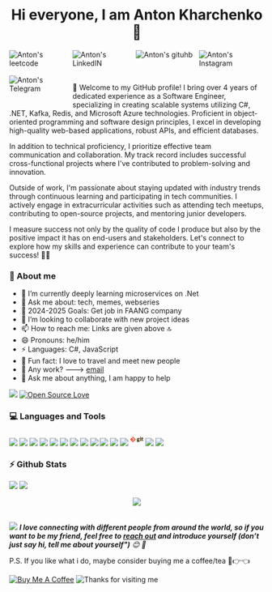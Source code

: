<h1 align="center">Hi everyone, I am Anton Kharchenko 👋</h1>
<a href="https://github.com/anton-kharchenko">
  <img align="left" alt="Anton's leetcode" height="50px" width="125px" src="https://img.shields.io/badge/GitHub-100000?style=for-the-badge&logo=github&logoColor=white" />
</a>
<a href="https://www.linkedin.com/in/kharchenko-anton/">
  <img align="left" alt="Anton's LinkedIN" height="50px" width="125px" src="https://img.shields.io/badge/LinkedIn-0077B5?style=for-the-badge&logo=linkedin&logoColor=white" />
</a>
<a href="https://leetcode.com/u/anton-kharchenko/">
  <img align="left" alt="Anton's gituhb" height="50px" width="125px" src="https://img.shields.io/badge/-LeetCode-FFA116?style=for-the-badge&logo=LeetCode&logoColor=black" />
</a>
<a href="https://www.instagram.com/kh4_off/">
  <img align="left" alt="Anton's Instagram" height="50px" width="125px" src="https://img.shields.io/badge/Instagram-E4405F?style=for-the-badge&logo=instagram&logoColor=white" />
</a>
<a href="https://t.me/anton_khar4enko">
  <img align="left" alt="Anton's Telegram" height="50px" width="125px" src="https://img.shields.io/badge/Telegram-2CA5E0?style=for-the-badge&logo=telegram&logoColor=white" />
</a>
<br/>
<br/>
<br/>

👋 Welcome to my GitHub profile! I bring over 4 years of dedicated experience as a Software Engineer, specializing in creating scalable systems utilizing C#, .NET, Kafka, Redis, and Microsoft Azure technologies. Proficient in object-oriented programming and software design principles, I excel in developing high-quality web-based applications, robust APIs, and efficient databases.

In addition to technical proficiency, I prioritize effective team communication and collaboration. My track record includes successful cross-functional projects where I've contributed to problem-solving and innovation.

Outside of work, I'm passionate about staying updated with industry trends through continuous learning and participating in tech communities. I actively engage in extracurricular activities such as attending tech meetups, contributing to open-source projects, and mentoring junior developers.

I measure success not only by the quality of code I produce but also by the positive impact it has on end-users and stakeholders. Let's connect to explore how my skills and experience can contribute to your team's success! 🚀😊

### :eyes: About me 
- 🌱 I’m currently deeply learning microservices on .Net
- 💬 Ask me about: tech, memes, webseries
- 🥅 2024-2025 Goals: Get job in FAANG company
- 👯 I’m looking to collaborate with new project ideas
- 📫 How to reach me: Links are given above 🔝
- 😄 Pronouns: he/him
- ⚡ Languages: C#, JavaScript
- 🤪 Fun fact: I love to travel and meet new people
- 💼 Any work? ---> [email](mailto:anton.kharchenko.job@gmail.com)
- 💬 Ask me about anything, I am happy to help

![](https://komarev.com/ghpvc/?username=anton-kharchenko&style=plastic)
[![Open Source Love](https://badges.frapsoft.com/os/v2/open-source.svg?v=103)](https://github.com/anton-kharchenko)

### :computer: Languages and Tools
<code><img height="26" src="https://img.shields.io/badge/C%23-239120?style=for-the-badge&logo=csharp&logoColor=white"></code>
<code><img height="26" src="https://img.shields.io/badge/JavaScript-323330?style=for-the-badge&logo=javascript&logoColor=F7DF1E"></code>
<code><img height="26" src="https://img.shields.io/badge/.NET-512BD4?style=for-the-badge&logo=dotnet&logoColor=white"></code>
<code><img height="26" src="https://img.shields.io/badge/Apache_Kafka-231F20?style=for-the-badge&logo=apache-kafka&logoColor=white"></code>
<code><img height="26" src="https://img.shields.io/badge/rabbitmq-%23FF6600.svg?&style=for-the-badge&logo=rabbitmq&logoColor=white"></code>
<code><img height="26" src="https://img.shields.io/badge/Docker-2CA5E0?style=for-the-badge&logo=docker&logoColor=whit"></code>
<code><img height="26" src="https://img.shields.io/badge/Microsoft_SQL_Server-CC2927?style=for-the-badge&logo=microsoft-sql-server&logoColor=white"></code>
<code><img height="26" src="https://img.shields.io/badge/PostgreSQL-316192?style=for-the-badge&logo=postgresql&logoColor=white"></code>
<code><img height="26" src="https://img.shields.io/badge/redis-CC0000.svg?&style=for-the-badge&logo=redis&logoColor=white"></code>
<code><img height="26" src="https://img.shields.io/badge/Azure_DevOps-0078D7?style=for-the-badge&logo=azure-devops&logoColor=white"></code>
<code><img height="26" src="https://img.shields.io/badge/HTML5-E34F26?style=for-the-badge&logo=html5&logoColor=white"></code>
<code><img height="26" src="https://img.shields.io/badge/CSS3-1572B6?style=for-the-badge&logo=css3&logoColor=white"></code>
<code><img height="26" src="https://raw.githubusercontent.com/github/explore/80688e429a7d4ef2fca1e82350fe8e3517d3494d/topics/git/git.png"></code>
<code><img height="26" src="https://img.shields.io/badge/GitHub-100000?style=for-the-badge&logo=github&logoColor=white"></code>
<code><img height="26" src="https://img.shields.io/badge/Windows-0078D6?style=for-the-badge&logo=windows&logoColor=white"></code>
</p>

  
### ⚡ Github Stats
<img src="https://github-readme-stats.vercel.app/api?username=anton-kharchenko&show_icons=true&hide_border=true&count_private=true">
<img src="https://github-readme-stats.vercel.app/api/top-langs/?username=anton-kharchenko&show_icons=true&hide_border=true&layout=compact&langs_count=8">
<p align="center">
  <img src="https://github-readme-streak-stats.herokuapp.com/?user=anton-kharchenko&show_icons=true&hide_border=true">
</p> 

<!-- ![snake gif](https://github.com/imanishbarnwal/imanishbarnwal/blob/output/github-contribution-grid-snake.gif) -->

##
<img src="https://media.giphy.com/media/LnQjpWaON8nhr21vNW/giphy.gif" width="60"> <em><b>I love connecting with different people from around the world, so if you want to be my friend, feel free to [reach out](https://www.linkedin.com/in/kharchenko-anton/) and introduce yourself (don’t just say hi, tell me about yourself")</b> 😊 💜</em>

<!--END_SECTION:waka-->
P.S. If you like what i do, maybe consider buying me a coffee/tea 🥺👉👈

<a href="https://www.buymeacoffee.com/gumb1t97F?new=1" target="_blank"><img src="https://cdn.buymeacoffee.com/buttons/v2/default-red.png" alt="Buy Me A Coffee" width="150" ></a>
<img height="120" alt="Thanks for visiting me" width="100%" src="https://raw.githubusercontent.com/BrunnerLivio/brunnerlivio/master/images/marquee.svg" />
